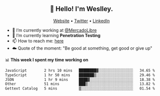 <h2 align="center">👋 Hello! I'm Weslley.</h2>
<p align="center">
  <a href="http://weslleyneri.com.br">Website</a> •
  <a href="https://twitter.com/Weslley_Neri">Twitter</a> •
  <a href="https://www.linkedin.com/in/weslley-neri-3658908b">LinkedIn</a>
</p>


- 🔭 I’m currently working at [@MercadoLibre](https://github.com/mercadolibre)
- 🌱 I’m currently learning **Penetration Testing**
- 📫 How to reach me: [here](mailto:weslley39@gmail.com)
- ☁️ Quote of the moment: "Be good at something, get good or give up"

📊 **This week I spent my time working on**
<!--START_SECTION:waka-->

```txt
JavaScript        2 hrs 10 mins   ████████▓░░░░░░░░░░░░░░░░   34.65 %
TypeScript        1 hr 50 mins    ███████▒░░░░░░░░░░░░░░░░░   29.46 %
JSON              1 hr 9 mins     ████▓░░░░░░░░░░░░░░░░░░░░   18.38 %
Other             51 mins         ███▒░░░░░░░░░░░░░░░░░░░░░   13.82 %
Gettext Catalog   5 mins          ▒░░░░░░░░░░░░░░░░░░░░░░░░   01.54 %
```

<!--END_SECTION:waka-->

<!-- Inspired by https://github.com/gruselhaus/gruselhaus -->
